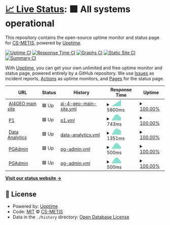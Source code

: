 # [📈 Live Status](https://demo.upptime.js.org): <!--live status--> **🟩 All systems operational**

This repository contains the open-source uptime monitor and status page for [CS-METIS](https://demo.upptime.js.org), powered by [Upptime](https://github.com/upptime/upptime).

[![Uptime CI](https://github.com/CS-METIS/p1-status-page/workflows/Uptime%20CI/badge.svg)](https://github.com/CS-METIS/p1-status-page/actions?query=workflow%3A%22Uptime+CI%22)
[![Response Time CI](https://github.com/CS-METIS/p1-status-page/workflows/Response%20Time%20CI/badge.svg)](https://github.com/CS-METIS/p1-status-page/actions?query=workflow%3A%22Response+Time+CI%22)
[![Graphs CI](https://github.com/CS-METIS/p1-status-page/workflows/Graphs%20CI/badge.svg)](https://github.com/CS-METIS/p1-status-page/actions?query=workflow%3A%22Graphs+CI%22)
[![Static Site CI](https://github.com/CS-METIS/p1-status-page/workflows/Static%20Site%20CI/badge.svg)](https://github.com/CS-METIS/p1-status-page/actions?query=workflow%3A%22Static+Site+CI%22)
[![Summary CI](https://github.com/CS-METIS/p1-status-page/workflows/Summary%20CI/badge.svg)](https://github.com/CS-METIS/p1-status-page/actions?query=workflow%3A%22Summary+CI%22)

With [Upptime](https://upptime.js.org), you can get your own unlimited and free uptime monitor and status page, powered entirely by a GitHub repository. We use [Issues](https://github.com/CS-METIS/p1-status-page/issues) as incident reports, [Actions](https://github.com/CS-METIS/p1-status-page/actions) as uptime monitors, and [Pages](https://demo.upptime.js.org) for the status page.

<!--start: status pages-->
<!-- This summary is generated by Upptime (https://github.com/upptime/upptime) -->
<!-- Do not edit this manually, your changes will be overwritten -->
<!-- prettier-ignore -->
| URL | Status | History | Response Time | Uptime |
| --- | ------ | ------- | ------------- | ------ |
| <img alt="" src="https://icons.duckduckgo.com/ip3/ai4geo.csgroup.eu.ico" height="13"> [AI4GEO main site](https://ai4geo.csgroup.eu/) | 🟩 Up | [ai-4-geo-main-site.yml](https://github.com/CS-METIS/p1-status-page/commits/HEAD/history/ai-4-geo-main-site.yml) | <details><summary><img alt="Response time graph" src="./graphs/ai-4-geo-main-site/response-time-week.png" height="20"> 5800ms</summary><br><a href="https://CS-METIS.github.io/p1-status-page/history/ai-4-geo-main-site"><img alt="Response time 5800" src="https://img.shields.io/endpoint?url=https%3A%2F%2Fraw.githubusercontent.com%2FCS-METIS%2Fp1-status-page%2FHEAD%2Fapi%2Fai-4-geo-main-site%2Fresponse-time.json"></a><br><a href="https://CS-METIS.github.io/p1-status-page/history/ai-4-geo-main-site"><img alt="24-hour response time 5800" src="https://img.shields.io/endpoint?url=https%3A%2F%2Fraw.githubusercontent.com%2FCS-METIS%2Fp1-status-page%2FHEAD%2Fapi%2Fai-4-geo-main-site%2Fresponse-time-day.json"></a><br><a href="https://CS-METIS.github.io/p1-status-page/history/ai-4-geo-main-site"><img alt="7-day response time 5800" src="https://img.shields.io/endpoint?url=https%3A%2F%2Fraw.githubusercontent.com%2FCS-METIS%2Fp1-status-page%2FHEAD%2Fapi%2Fai-4-geo-main-site%2Fresponse-time-week.json"></a><br><a href="https://CS-METIS.github.io/p1-status-page/history/ai-4-geo-main-site"><img alt="30-day response time 5800" src="https://img.shields.io/endpoint?url=https%3A%2F%2Fraw.githubusercontent.com%2FCS-METIS%2Fp1-status-page%2FHEAD%2Fapi%2Fai-4-geo-main-site%2Fresponse-time-month.json"></a><br><a href="https://CS-METIS.github.io/p1-status-page/history/ai-4-geo-main-site"><img alt="1-year response time 5800" src="https://img.shields.io/endpoint?url=https%3A%2F%2Fraw.githubusercontent.com%2FCS-METIS%2Fp1-status-page%2FHEAD%2Fapi%2Fai-4-geo-main-site%2Fresponse-time-year.json"></a></details> | <details><summary><a href="https://CS-METIS.github.io/p1-status-page/history/ai-4-geo-main-site">100.00%</a></summary><a href="https://CS-METIS.github.io/p1-status-page/history/ai-4-geo-main-site"><img alt="All-time uptime 100.00%" src="https://img.shields.io/endpoint?url=https%3A%2F%2Fraw.githubusercontent.com%2FCS-METIS%2Fp1-status-page%2FHEAD%2Fapi%2Fai-4-geo-main-site%2Fuptime.json"></a><br><a href="https://CS-METIS.github.io/p1-status-page/history/ai-4-geo-main-site"><img alt="24-hour uptime 100.00%" src="https://img.shields.io/endpoint?url=https%3A%2F%2Fraw.githubusercontent.com%2FCS-METIS%2Fp1-status-page%2FHEAD%2Fapi%2Fai-4-geo-main-site%2Fuptime-day.json"></a><br><a href="https://CS-METIS.github.io/p1-status-page/history/ai-4-geo-main-site"><img alt="7-day uptime 100.00%" src="https://img.shields.io/endpoint?url=https%3A%2F%2Fraw.githubusercontent.com%2FCS-METIS%2Fp1-status-page%2FHEAD%2Fapi%2Fai-4-geo-main-site%2Fuptime-week.json"></a><br><a href="https://CS-METIS.github.io/p1-status-page/history/ai-4-geo-main-site"><img alt="30-day uptime 100.00%" src="https://img.shields.io/endpoint?url=https%3A%2F%2Fraw.githubusercontent.com%2FCS-METIS%2Fp1-status-page%2FHEAD%2Fapi%2Fai-4-geo-main-site%2Fuptime-month.json"></a><br><a href="https://CS-METIS.github.io/p1-status-page/history/ai-4-geo-main-site"><img alt="1-year uptime 100.00%" src="https://img.shields.io/endpoint?url=https%3A%2F%2Fraw.githubusercontent.com%2FCS-METIS%2Fp1-status-page%2FHEAD%2Fapi%2Fai-4-geo-main-site%2Fuptime-year.json"></a></details>
| <img alt="" src="https://icons.duckduckgo.com/ip3/p1.csgroup.space.ico" height="13"> [P1](https://p1.csgroup.space) | 🟩 Up | [p1.yml](https://github.com/CS-METIS/p1-status-page/commits/HEAD/history/p1.yml) | <details><summary><img alt="Response time graph" src="./graphs/p1/response-time-week.png" height="20"> 743ms</summary><br><a href="https://CS-METIS.github.io/p1-status-page/history/p1"><img alt="Response time 743" src="https://img.shields.io/endpoint?url=https%3A%2F%2Fraw.githubusercontent.com%2FCS-METIS%2Fp1-status-page%2FHEAD%2Fapi%2Fp1%2Fresponse-time.json"></a><br><a href="https://CS-METIS.github.io/p1-status-page/history/p1"><img alt="24-hour response time 743" src="https://img.shields.io/endpoint?url=https%3A%2F%2Fraw.githubusercontent.com%2FCS-METIS%2Fp1-status-page%2FHEAD%2Fapi%2Fp1%2Fresponse-time-day.json"></a><br><a href="https://CS-METIS.github.io/p1-status-page/history/p1"><img alt="7-day response time 743" src="https://img.shields.io/endpoint?url=https%3A%2F%2Fraw.githubusercontent.com%2FCS-METIS%2Fp1-status-page%2FHEAD%2Fapi%2Fp1%2Fresponse-time-week.json"></a><br><a href="https://CS-METIS.github.io/p1-status-page/history/p1"><img alt="30-day response time 743" src="https://img.shields.io/endpoint?url=https%3A%2F%2Fraw.githubusercontent.com%2FCS-METIS%2Fp1-status-page%2FHEAD%2Fapi%2Fp1%2Fresponse-time-month.json"></a><br><a href="https://CS-METIS.github.io/p1-status-page/history/p1"><img alt="1-year response time 743" src="https://img.shields.io/endpoint?url=https%3A%2F%2Fraw.githubusercontent.com%2FCS-METIS%2Fp1-status-page%2FHEAD%2Fapi%2Fp1%2Fresponse-time-year.json"></a></details> | <details><summary><a href="https://CS-METIS.github.io/p1-status-page/history/p1">100.00%</a></summary><a href="https://CS-METIS.github.io/p1-status-page/history/p1"><img alt="All-time uptime 100.00%" src="https://img.shields.io/endpoint?url=https%3A%2F%2Fraw.githubusercontent.com%2FCS-METIS%2Fp1-status-page%2FHEAD%2Fapi%2Fp1%2Fuptime.json"></a><br><a href="https://CS-METIS.github.io/p1-status-page/history/p1"><img alt="24-hour uptime 100.00%" src="https://img.shields.io/endpoint?url=https%3A%2F%2Fraw.githubusercontent.com%2FCS-METIS%2Fp1-status-page%2FHEAD%2Fapi%2Fp1%2Fuptime-day.json"></a><br><a href="https://CS-METIS.github.io/p1-status-page/history/p1"><img alt="7-day uptime 100.00%" src="https://img.shields.io/endpoint?url=https%3A%2F%2Fraw.githubusercontent.com%2FCS-METIS%2Fp1-status-page%2FHEAD%2Fapi%2Fp1%2Fuptime-week.json"></a><br><a href="https://CS-METIS.github.io/p1-status-page/history/p1"><img alt="30-day uptime 100.00%" src="https://img.shields.io/endpoint?url=https%3A%2F%2Fraw.githubusercontent.com%2FCS-METIS%2Fp1-status-page%2FHEAD%2Fapi%2Fp1%2Fuptime-month.json"></a><br><a href="https://CS-METIS.github.io/p1-status-page/history/p1"><img alt="1-year uptime 100.00%" src="https://img.shields.io/endpoint?url=https%3A%2F%2Fraw.githubusercontent.com%2FCS-METIS%2Fp1-status-page%2FHEAD%2Fapi%2Fp1%2Fuptime-year.json"></a></details>
| <img alt="" src="https://icons.duckduckgo.com/ip3/superset.p1.csgroup.space.ico" height="13"> [Data Analytics](https://superset.p1.csgroup.space) | 🟩 Up | [data-analytics.yml](https://github.com/CS-METIS/p1-status-page/commits/HEAD/history/data-analytics.yml) | <details><summary><img alt="Response time graph" src="./graphs/data-analytics/response-time-week.png" height="20"> 1351ms</summary><br><a href="https://CS-METIS.github.io/p1-status-page/history/data-analytics"><img alt="Response time 1351" src="https://img.shields.io/endpoint?url=https%3A%2F%2Fraw.githubusercontent.com%2FCS-METIS%2Fp1-status-page%2FHEAD%2Fapi%2Fdata-analytics%2Fresponse-time.json"></a><br><a href="https://CS-METIS.github.io/p1-status-page/history/data-analytics"><img alt="24-hour response time 1351" src="https://img.shields.io/endpoint?url=https%3A%2F%2Fraw.githubusercontent.com%2FCS-METIS%2Fp1-status-page%2FHEAD%2Fapi%2Fdata-analytics%2Fresponse-time-day.json"></a><br><a href="https://CS-METIS.github.io/p1-status-page/history/data-analytics"><img alt="7-day response time 1351" src="https://img.shields.io/endpoint?url=https%3A%2F%2Fraw.githubusercontent.com%2FCS-METIS%2Fp1-status-page%2FHEAD%2Fapi%2Fdata-analytics%2Fresponse-time-week.json"></a><br><a href="https://CS-METIS.github.io/p1-status-page/history/data-analytics"><img alt="30-day response time 1351" src="https://img.shields.io/endpoint?url=https%3A%2F%2Fraw.githubusercontent.com%2FCS-METIS%2Fp1-status-page%2FHEAD%2Fapi%2Fdata-analytics%2Fresponse-time-month.json"></a><br><a href="https://CS-METIS.github.io/p1-status-page/history/data-analytics"><img alt="1-year response time 1351" src="https://img.shields.io/endpoint?url=https%3A%2F%2Fraw.githubusercontent.com%2FCS-METIS%2Fp1-status-page%2FHEAD%2Fapi%2Fdata-analytics%2Fresponse-time-year.json"></a></details> | <details><summary><a href="https://CS-METIS.github.io/p1-status-page/history/data-analytics">100.00%</a></summary><a href="https://CS-METIS.github.io/p1-status-page/history/data-analytics"><img alt="All-time uptime 100.00%" src="https://img.shields.io/endpoint?url=https%3A%2F%2Fraw.githubusercontent.com%2FCS-METIS%2Fp1-status-page%2FHEAD%2Fapi%2Fdata-analytics%2Fuptime.json"></a><br><a href="https://CS-METIS.github.io/p1-status-page/history/data-analytics"><img alt="24-hour uptime 100.00%" src="https://img.shields.io/endpoint?url=https%3A%2F%2Fraw.githubusercontent.com%2FCS-METIS%2Fp1-status-page%2FHEAD%2Fapi%2Fdata-analytics%2Fuptime-day.json"></a><br><a href="https://CS-METIS.github.io/p1-status-page/history/data-analytics"><img alt="7-day uptime 100.00%" src="https://img.shields.io/endpoint?url=https%3A%2F%2Fraw.githubusercontent.com%2FCS-METIS%2Fp1-status-page%2FHEAD%2Fapi%2Fdata-analytics%2Fuptime-week.json"></a><br><a href="https://CS-METIS.github.io/p1-status-page/history/data-analytics"><img alt="30-day uptime 100.00%" src="https://img.shields.io/endpoint?url=https%3A%2F%2Fraw.githubusercontent.com%2FCS-METIS%2Fp1-status-page%2FHEAD%2Fapi%2Fdata-analytics%2Fuptime-month.json"></a><br><a href="https://CS-METIS.github.io/p1-status-page/history/data-analytics"><img alt="1-year uptime 100.00%" src="https://img.shields.io/endpoint?url=https%3A%2F%2Fraw.githubusercontent.com%2FCS-METIS%2Fp1-status-page%2FHEAD%2Fapi%2Fdata-analytics%2Fuptime-year.json"></a></details>
| <img alt="" src="https://icons.duckduckgo.com/ip3/pgadmin.p1.csgroup.space.ico" height="13"> [PGAdmin](https://pgadmin.p1.csgroup.space) | 🟩 Up | [pg-admin.yml](https://github.com/CS-METIS/p1-status-page/commits/HEAD/history/pg-admin.yml) | <details><summary><img alt="Response time graph" src="./graphs/pg-admin/response-time-week.png" height="20"> 500ms</summary><br><a href="https://CS-METIS.github.io/p1-status-page/history/pg-admin"><img alt="Response time 500" src="https://img.shields.io/endpoint?url=https%3A%2F%2Fraw.githubusercontent.com%2FCS-METIS%2Fp1-status-page%2FHEAD%2Fapi%2Fpg-admin%2Fresponse-time.json"></a><br><a href="https://CS-METIS.github.io/p1-status-page/history/pg-admin"><img alt="24-hour response time 500" src="https://img.shields.io/endpoint?url=https%3A%2F%2Fraw.githubusercontent.com%2FCS-METIS%2Fp1-status-page%2FHEAD%2Fapi%2Fpg-admin%2Fresponse-time-day.json"></a><br><a href="https://CS-METIS.github.io/p1-status-page/history/pg-admin"><img alt="7-day response time 500" src="https://img.shields.io/endpoint?url=https%3A%2F%2Fraw.githubusercontent.com%2FCS-METIS%2Fp1-status-page%2FHEAD%2Fapi%2Fpg-admin%2Fresponse-time-week.json"></a><br><a href="https://CS-METIS.github.io/p1-status-page/history/pg-admin"><img alt="30-day response time 500" src="https://img.shields.io/endpoint?url=https%3A%2F%2Fraw.githubusercontent.com%2FCS-METIS%2Fp1-status-page%2FHEAD%2Fapi%2Fpg-admin%2Fresponse-time-month.json"></a><br><a href="https://CS-METIS.github.io/p1-status-page/history/pg-admin"><img alt="1-year response time 500" src="https://img.shields.io/endpoint?url=https%3A%2F%2Fraw.githubusercontent.com%2FCS-METIS%2Fp1-status-page%2FHEAD%2Fapi%2Fpg-admin%2Fresponse-time-year.json"></a></details> | <details><summary><a href="https://CS-METIS.github.io/p1-status-page/history/pg-admin">100.00%</a></summary><a href="https://CS-METIS.github.io/p1-status-page/history/pg-admin"><img alt="All-time uptime 100.00%" src="https://img.shields.io/endpoint?url=https%3A%2F%2Fraw.githubusercontent.com%2FCS-METIS%2Fp1-status-page%2FHEAD%2Fapi%2Fpg-admin%2Fuptime.json"></a><br><a href="https://CS-METIS.github.io/p1-status-page/history/pg-admin"><img alt="24-hour uptime 100.00%" src="https://img.shields.io/endpoint?url=https%3A%2F%2Fraw.githubusercontent.com%2FCS-METIS%2Fp1-status-page%2FHEAD%2Fapi%2Fpg-admin%2Fuptime-day.json"></a><br><a href="https://CS-METIS.github.io/p1-status-page/history/pg-admin"><img alt="7-day uptime 100.00%" src="https://img.shields.io/endpoint?url=https%3A%2F%2Fraw.githubusercontent.com%2FCS-METIS%2Fp1-status-page%2FHEAD%2Fapi%2Fpg-admin%2Fuptime-week.json"></a><br><a href="https://CS-METIS.github.io/p1-status-page/history/pg-admin"><img alt="30-day uptime 100.00%" src="https://img.shields.io/endpoint?url=https%3A%2F%2Fraw.githubusercontent.com%2FCS-METIS%2Fp1-status-page%2FHEAD%2Fapi%2Fpg-admin%2Fuptime-month.json"></a><br><a href="https://CS-METIS.github.io/p1-status-page/history/pg-admin"><img alt="1-year uptime 100.00%" src="https://img.shields.io/endpoint?url=https%3A%2F%2Fraw.githubusercontent.com%2FCS-METIS%2Fp1-status-page%2FHEAD%2Fapi%2Fpg-admin%2Fuptime-year.json"></a></details>
| <img alt="" src="https://icons.duckduckgo.com/ip3/pgadmin.p1.csgroup.space.ico" height="13"> [PGAdmin](https://pgadmin.p1.csgroup.space) | 🟩 Up | [pg-admin.yml](https://github.com/CS-METIS/p1-status-page/commits/HEAD/history/pg-admin.yml) | <details><summary><img alt="Response time graph" src="./graphs/pg-admin/response-time-week.png" height="20"> 500ms</summary><br><a href="https://CS-METIS.github.io/p1-status-page/history/pg-admin"><img alt="Response time 500" src="https://img.shields.io/endpoint?url=https%3A%2F%2Fraw.githubusercontent.com%2FCS-METIS%2Fp1-status-page%2FHEAD%2Fapi%2Fpg-admin%2Fresponse-time.json"></a><br><a href="https://CS-METIS.github.io/p1-status-page/history/pg-admin"><img alt="24-hour response time 500" src="https://img.shields.io/endpoint?url=https%3A%2F%2Fraw.githubusercontent.com%2FCS-METIS%2Fp1-status-page%2FHEAD%2Fapi%2Fpg-admin%2Fresponse-time-day.json"></a><br><a href="https://CS-METIS.github.io/p1-status-page/history/pg-admin"><img alt="7-day response time 500" src="https://img.shields.io/endpoint?url=https%3A%2F%2Fraw.githubusercontent.com%2FCS-METIS%2Fp1-status-page%2FHEAD%2Fapi%2Fpg-admin%2Fresponse-time-week.json"></a><br><a href="https://CS-METIS.github.io/p1-status-page/history/pg-admin"><img alt="30-day response time 500" src="https://img.shields.io/endpoint?url=https%3A%2F%2Fraw.githubusercontent.com%2FCS-METIS%2Fp1-status-page%2FHEAD%2Fapi%2Fpg-admin%2Fresponse-time-month.json"></a><br><a href="https://CS-METIS.github.io/p1-status-page/history/pg-admin"><img alt="1-year response time 500" src="https://img.shields.io/endpoint?url=https%3A%2F%2Fraw.githubusercontent.com%2FCS-METIS%2Fp1-status-page%2FHEAD%2Fapi%2Fpg-admin%2Fresponse-time-year.json"></a></details> | <details><summary><a href="https://CS-METIS.github.io/p1-status-page/history/pg-admin">100.00%</a></summary><a href="https://CS-METIS.github.io/p1-status-page/history/pg-admin"><img alt="All-time uptime 100.00%" src="https://img.shields.io/endpoint?url=https%3A%2F%2Fraw.githubusercontent.com%2FCS-METIS%2Fp1-status-page%2FHEAD%2Fapi%2Fpg-admin%2Fuptime.json"></a><br><a href="https://CS-METIS.github.io/p1-status-page/history/pg-admin"><img alt="24-hour uptime 100.00%" src="https://img.shields.io/endpoint?url=https%3A%2F%2Fraw.githubusercontent.com%2FCS-METIS%2Fp1-status-page%2FHEAD%2Fapi%2Fpg-admin%2Fuptime-day.json"></a><br><a href="https://CS-METIS.github.io/p1-status-page/history/pg-admin"><img alt="7-day uptime 100.00%" src="https://img.shields.io/endpoint?url=https%3A%2F%2Fraw.githubusercontent.com%2FCS-METIS%2Fp1-status-page%2FHEAD%2Fapi%2Fpg-admin%2Fuptime-week.json"></a><br><a href="https://CS-METIS.github.io/p1-status-page/history/pg-admin"><img alt="30-day uptime 100.00%" src="https://img.shields.io/endpoint?url=https%3A%2F%2Fraw.githubusercontent.com%2FCS-METIS%2Fp1-status-page%2FHEAD%2Fapi%2Fpg-admin%2Fuptime-month.json"></a><br><a href="https://CS-METIS.github.io/p1-status-page/history/pg-admin"><img alt="1-year uptime 100.00%" src="https://img.shields.io/endpoint?url=https%3A%2F%2Fraw.githubusercontent.com%2FCS-METIS%2Fp1-status-page%2FHEAD%2Fapi%2Fpg-admin%2Fuptime-year.json"></a></details>

<!--end: status pages-->

[**Visit our status website →**](https://demo.upptime.js.org)

## 📄 License

- Powered by: [Upptime](https://github.com/upptime/upptime)
- Code: [MIT](./LICENSE) © [CS-METIS](https://demo.upptime.js.org)
- Data in the `./history` directory: [Open Database License](https://opendatacommons.org/licenses/odbl/1-0/)
